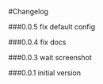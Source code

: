 #Changelog

###0.0.5
fix default config

###0.0.4
fix docs

###0.0.3
wait screenshot

###0.0.1
initial version